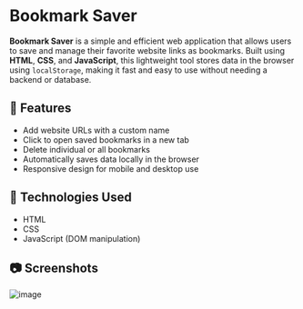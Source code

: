 # Bookmark Saver

**Bookmark Saver** is a simple and efficient web application that allows users to save and manage their favorite website links as bookmarks. Built using **HTML**, **CSS**, and **JavaScript**, this lightweight tool stores data in the browser using `localStorage`, making it fast and easy to use without needing a backend or database.

## 🌟 Features

- Add website URLs with a custom name
- Click to open saved bookmarks in a new tab
- Delete individual or all bookmarks
- Automatically saves data locally in the browser
- Responsive design for mobile and desktop use

## 🚀 Technologies Used

- HTML
- CSS
- JavaScript (DOM manipulation)

## 📷 Screenshots

![image](https://github.com/user-attachments/assets/e72ab17e-b2e5-428d-9cf7-85f11d5e744d)
